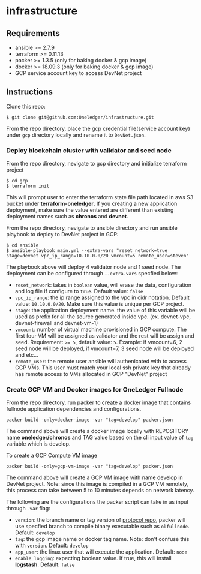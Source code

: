 # infrastructure

## Requirements

- ansible >= 2.7.9
- terraform >= 0.11.13
- packer >= 1.3.5 (only for baking docker & gcp image)
- docker >= 18.09.3 (only for baking docker & gcp image)
- GCP service account key to access DevNet project

## Instructions

Clone this repo:

```
$ git clone git@github.com:Oneledger/infrastructure.git
```
From the repo directory, place the gcp credential file(service account key) under `gcp` directory locally and rename it to `DevNet.json`. 

### Deploy blockchain cluster with validator and seed node 
From the repo directory, nevigate to gcp directory and initialize terraform project
```
$ cd gcp
$ terraform init
```
This will prompt user to enter the terraform state file path located in aws S3 bucket under **terraform-oneledger**. If you creating a new application deployment, make sure the value entered are different than existing deployment names such as **chronos** and **devnet**. 

From the repo directory, nevigate to ansible directory and run ansible playbook to deploy to DevNet project in GCP:
```
$ cd ansible
$ ansible-playbook main.yml --extra-vars "reset_network=true stage=devnet vpc_ip_range=10.10.0.0/20 vmcount=5 remote_user=steven"
```
The playbook above will deploy 4 validator node and 1 seed node. The deployment can be configured through `--extra-vars` specfied below:

* `reset_network`: takes in `boolean` value, will erase the data, configuration and log file if configure to `true`. Default value: `false`
* `vpc_ip_range`: the ip range assigned to the vpc in cidr notation. Default value: `10.10.0.0/20`. Make sure this value is unique per GCP project.   
* `stage`: the application deployment name. the value of this variable will be used as prefix for all the source generated inside vpc. (ex. devnet-vpc, devnet-firewall and devnet-vm-1) 
* `vmcount`: number of virtual machine provisioned in GCP compute. The first four VM will be assigned as validator and the rest will be assign and seed. Requirement: `>= 5`, default value: `5`. Example: if vmcount=6, 2 seed node will be deployed, if vmcount=7, 3 seed node will be deployed and etc... 
* `remote_user`: the remote user ansible will authenicated with to access GCP VMs. This user must match your local ssh private key that already has remote access to VMs allocated in GCP "DevNet" project 

### Create GCP VM and Docker images for OneLedger Fullnode
From the repo directory, run packer to create a docker image that contains fullnode application dependencies and configurations. 
```
packer build -only=docker-image -var "tag=develop" packer.json
```
The command above will create a docker image locally with REPOSITORY name **oneledger/chronos** and TAG value based on the cli input value of `tag` variable which is develop.

To create a GCP Compute VM image
```
packer build -only=gcp-vm-image -var "tag=develop" packer.json 
```
The command above will create a GCP VM image with name develop in DevNet project. Note: since this image is compiled in a GCP VM remotely, this process can take between 5 to 10 minutes depends on network latency. 

The following are the configurations the packer script can take in as input through `-var` flag: 
* `version`: the branch name or tag version of [protocol repo](https://github.com/Oneledger/protocol), packer will use specfied branch to compile binary executable such as `olfullnode`. Default: `develop`
* `tag`: the gcp image name or docker tag name. Note: don't confuse this with `version`. Default: `develop`
* `app_user`: the linux user that will execute the application. Default: `node`
* `enable_logging`: expecting boolean value. If true, this will install **logstash**. Default: `false`


